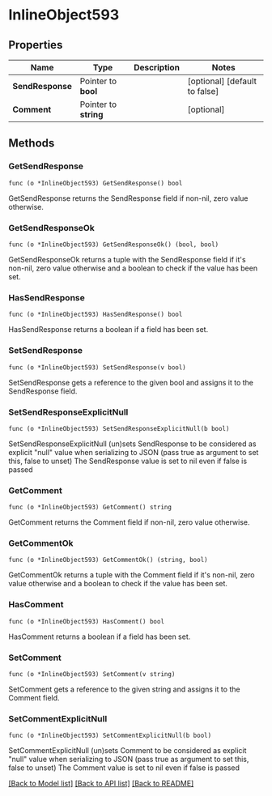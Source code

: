 # InlineObject593

## Properties

Name | Type | Description | Notes
------------ | ------------- | ------------- | -------------
**SendResponse** | Pointer to **bool** |  | [optional] [default to false]
**Comment** | Pointer to **string** |  | [optional] 

## Methods

### GetSendResponse

`func (o *InlineObject593) GetSendResponse() bool`

GetSendResponse returns the SendResponse field if non-nil, zero value otherwise.

### GetSendResponseOk

`func (o *InlineObject593) GetSendResponseOk() (bool, bool)`

GetSendResponseOk returns a tuple with the SendResponse field if it's non-nil, zero value otherwise
and a boolean to check if the value has been set.

### HasSendResponse

`func (o *InlineObject593) HasSendResponse() bool`

HasSendResponse returns a boolean if a field has been set.

### SetSendResponse

`func (o *InlineObject593) SetSendResponse(v bool)`

SetSendResponse gets a reference to the given bool and assigns it to the SendResponse field.

### SetSendResponseExplicitNull

`func (o *InlineObject593) SetSendResponseExplicitNull(b bool)`

SetSendResponseExplicitNull (un)sets SendResponse to be considered as explicit "null" value
when serializing to JSON (pass true as argument to set this, false to unset)
The SendResponse value is set to nil even if false is passed
### GetComment

`func (o *InlineObject593) GetComment() string`

GetComment returns the Comment field if non-nil, zero value otherwise.

### GetCommentOk

`func (o *InlineObject593) GetCommentOk() (string, bool)`

GetCommentOk returns a tuple with the Comment field if it's non-nil, zero value otherwise
and a boolean to check if the value has been set.

### HasComment

`func (o *InlineObject593) HasComment() bool`

HasComment returns a boolean if a field has been set.

### SetComment

`func (o *InlineObject593) SetComment(v string)`

SetComment gets a reference to the given string and assigns it to the Comment field.

### SetCommentExplicitNull

`func (o *InlineObject593) SetCommentExplicitNull(b bool)`

SetCommentExplicitNull (un)sets Comment to be considered as explicit "null" value
when serializing to JSON (pass true as argument to set this, false to unset)
The Comment value is set to nil even if false is passed

[[Back to Model list]](../README.md#documentation-for-models) [[Back to API list]](../README.md#documentation-for-api-endpoints) [[Back to README]](../README.md)


